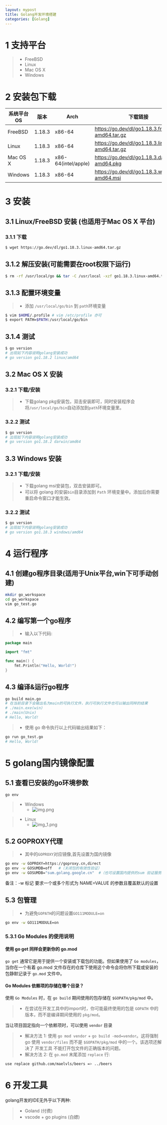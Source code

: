 ```yaml
---
layout: mypost
title: Golang开发环境搭建
categories: [Golang]
---
```


# 1 支持平台

> + FreeBSD
> + Linux
> + Mac OS X
> + Windows

# 2 安装包下载

| 系统平台OS   | 版本     | Arch                | 下载链接                                            |
|----------|--------|---------------------|-------------------------------------------------|
| FreeBSD  | 1.18.3 | x86-64              | https://go.dev/dl/go1.18.3.freebsd-amd64.tar.gz |
| Linux    | 1.18.3 | x86-64              | https://go.dev/dl/go1.18.3.linux-amd64.tar.gz   |
| Mac OS X | 1.18.3 | x86-64(intel/apple) | https://go.dev/dl/go1.18.3.darwin-amd64.pkg     |
| Windows  | 1.18.3 | x86-64              | https://go.dev/dl/go1.18.3.windows-amd64.msi    |

# 3 安装

## 3.1 Linux/FreeBSD 安装 (也适用于Mac OS X 平台)

### 3.1.1 下载

```bash
$ wget https://go.dev/dl/go1.18.3.linux-amd64.tar.gz
```

## 3.1.2 解压安装(可能需要在root权限下运行)

```bash
$ rm -rf /usr/local/go && tar -C /usr/local -xzf go1.18.3.linux-amd64.tar.gz
```

## 3.1.3 配置环境变量

> + 添加 `/usr/local/go/bin` 到 `path`环境变量

```bash
$ vim $HOME/.profile # vim /etc/profile 亦可
$ export PATH=$PATH:/usr/local/go/bin
```

## 3.1.4 测试

```bash
$ go version
# 出现如下内容说明golang安装成功
# go version go1.18.2 linux/amd64
```

## 3.2 Mac OS X 安装

### 3.2.1 下载/安装

> + 下载golang pkg安装包，双击安装即可，同时安装程序会将`/usr/local/go/bin`自动添加到`path`环境变量里。

### 3.2.2 测试

```bash
$ go version
# 出现如下内容说明golang安装成功
# go version go1.18.2 darwin/amd64
```

## 3.3 Windows 安装

### 3.2.1 下载/安装

> + 下载golang msi安装包，双击安装即可。
> + 可以将 golang 的安装`bin`目录添加到 `Path` 环境变量中。添加后你需要重启命令窗口才能生效。

### 3.2.2 测试

```bash
$ go version
# 出现如下内容说明golang安装成功
# go version go1.18.3 windows/amd64
```

# 4 运行程序

## 4.1 创建go程序目录(适用于Unix平台,win下可手动创建)

```bash
mkdir go_workspace
cd go_workspace
vim go_test.go
```

## 4.2 编写第一个go程序

> + 输入以下代码:

```go
package main

import "fmt"

func main() {
	fmt.Println("Hello, World!")
}
```

## 4.3 编译&运行go程序

```bash
go build main.go
# 在当前目录下会输出名为main的可执行文件，执行可执行文件也可以输出同样的结果
# ./main.exe(win)
# ./main(Unix)
# Hello, World!
```

> + 使用 go 命令执行以上代码输出结果如下：

```bash
go run go_test.go
# Hello, World!
```

# 5 golang国内镜像配置

## 5.1 查看已安装的go环境参数

```bash
go env
```

> + Windows
>   + ![img.png](../posts/2020/05/20/goenv-win.png)

> + Linux
>   + ![img_1.png](../posts/2020/05/20/goenv-ubuntu.png)

## 5.2 GOPROXY代理

> + 其中的`GOPROXY`对应镜像,首先设置为国内镜像

```bash
go env -w GOPROXY=https://goproxy.cn,direct
go env -w GOSUMDB=off   #（关闭包的有效性验证）
go env -w GOSUMDB="sum.golang.google.cn"  #（也可设置国内提供的sum 验证服务）
```

备注：-w 标记 要求一个或多个形式为 NAME=VALUE 的参数且覆盖默认的设置

## 5.3 包管理

> + 为避免`GOPATH`的问题设置`GO111MODULE=on`

```bash
go env -w GO111MODULE=on
```

### 5.3.1 Go Modules 的使用说明
#### 使用 go get 同样会更新你的 go.mod

`go get` 通常它是用于提供一个安装或下载包的功能。但如果使用了 `Go modules`，当你在一个有着 go.mod 文件存在的仓库下使用这个命令会将你所下载或安装的包静默记录于 `go.mod` 文件中。

#### Go Modules 依赖项的存储在哪个目录？

使用 `Go Modules` 时，在 `go build` 期间使用的包存储在 `$GOPATH/pkg/mod` 中。

> + 在尝试在开发工具中的import时，你可能最终使用的包是 `GOPATH` 中的版本，而不是编译期间使用的 `pkg/mod`。

当让项目固定指向一个依赖项时，可以使用 `vendor` 目录

> + 解决方法 1: 使用 `go mod vendor` + `go build -mod=vendor`。这将强制 go 使用 `vendor/files` 而不是 `$GOPATH/pkg/mod` 中的一个。该选项还解决了 开发工具 不能打开包文件的正确版本的问题。
> + 解决方法 2: 在 `go.mod` 末尾添加 `replace` 行:

```bash
use replace github.com/maelvls/beers => ../beers
```

# 6 开发工具

golang开发的IDE无外乎以下两种:

> + Goland (付费)
> + vscode + go plugins (白嫖)